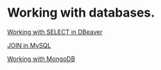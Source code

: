 # Working with databases.

[Working with SELECT in DBeaver](https://docs.google.com/spreadsheets/d/1XN2J7bsGusc0U2BjmRbOLDSCUCSdL5lm-PFEh7ldR8Q/edit?usp=sharing)

[JOIN in MySQL](https://docs.google.com/spreadsheets/d/1YcOUnZLjqTblRhC9PS1sp3yOeNpc0K6eS5-Mzk9xbyo/edit?usp=sharing)

[Working with MongoDB](https://docs.google.com/spreadsheets/d/19V6QWeDqX-d1_qSKtPTG2gcsTftdoklPcqBHNxlVA4w/edit?usp=sharing)
